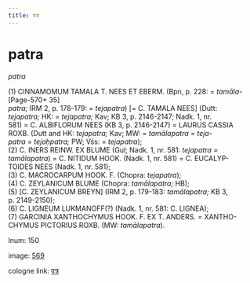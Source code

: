 ```yaml
---
title: पत्र
---
```


# patra

<i>patra</i>  <div n="P" />(1) <bot>CINNAMOMUM TAMALA T. NEES ET EBERM.</bot> (Bpn, p. 228: = <i>tamāla-</i> [Page-570+ 35] <div n="lb" /><i>patra;</i> IRM 2, p. 178-179: = <i>tejapatra</i>) [= <bot>C. TAMALA NEES</bot>] (Dutt: <div n="lb" /><i>tejapatra;</i> HK: = <i>tejapatra;</i> Kav; KB 3, p. 2146-2147; Nadk. 1, nr. <div n="lb" />581) = <bot>C. ALBIFLORUM NEES</bot> (KB 3, p. 2146-2147) = <bot>LAURUS CASSIA <div n="lb" />ROXB.</bot> (Dutt and HK: <i>tejapatra;</i> Kav; MW: = <i>tamālapatra = teja-</i> <div n="lb" /><i>patra = tejaḥpatra;</i> PW; Vśs: = <i>tejapatra</i>); <div n="P" />(2) <bot>C. INERS REINW. EX BLUME</bot> (Gul; Nadk. 1, nr. 581: <i>tejapatra =</i> <div n="lb" /><i>tamālapatra</i>) = <bot>C. NITIDUM HOOK.</bot> (Nadk. 1, nr. 581) = <bot>C. EUCALYP- <div n="lb" />TOIDES NEES</bot> (Nadk. 1, nr. 581); <div n="P" />(3) <bot>C. MACROCARPUM HOOK. F.</bot> (Chopra: <i>tejapatra</i>); <div n="P" />(4) <bot>C. ZEYLANICUM BLUME</bot> (Chopra: <i>tamālapatra;</i> HB); <div n="P" />(5) [<bot>C. ZEYLANICUM BREYN</bot>] (IRM 2, p. 179-183: <i>tamālapatra;</i> KB 3, <div n="lb" />p. 2149-2150); <div n="P" />(6) <bot>C. LIGNEUM LUKMANOFF</bot>(?) (Nadk. 1, nr. 581: <bot>C. LIGNEA</bot>); <div n="P" />(7) <bot>GARCINIA XANTHOCHYMUS HOOK. F. EX T. ANDERS.</bot> = <bot>XANTHO- <div n="lb" />CHYMUS PICTORIUS ROXB.</bot> (MW: <i>tamālapatra</i>).

lnum: 150

image: [569](https://www.sanskrit-lexicon.uni-koeln.de/scans/csl-apidev/servepdf.php?dict=snp&page=569)

cologne link: [पत्र](https://sanskrit-lexicon.uni-koeln.de/scans/csl-apidev/getword.php?dict=snp&key=पत्र)

